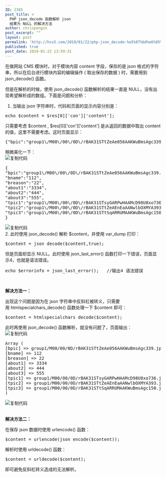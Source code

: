 ```yaml
---
ID: 2385
post_title: >
  PHP json_decode 函数解析 json
  结果为 NULL 的解决方法
author: chrispengcn
post_excerpt: ""
layout: post
permalink: 'http://hss5.com/2019/01/22/php-json_decode-%e5%87%bd%e6%95%b0%e8%a7%a3%e6%9e%90-json-%e7%bb%93%e6%9e%9c%e4%b8%ba-null-%e7%9a%84%e8%a7%a3%e5%86%b3%e6%96%b9%e6%b3%95/'
published: true
post_date: 2019-01-22 13:59:31
---
```

<div class="clear">在做网站 CMS 模块时，对于模块内容 content 字段，保存的是 json 格式的字符串，所以在后台进行模块内容的编辑操作 ( 取出保存的数据 ) 时，需要用到 json_decode() 函数。</div>
<div class="postBody">
<div id="cnblogs_post_body" class="blogpost-body">

但是在解析的时候，使用 json_decode() 函数解析的结果一直是 NULL，没有出现希望解析成的数组。下面是问题和分析：

1. 当输出 json 字符串时，代码和页面的显示内容分别是：
<div class="cnblogs_code">
<pre>echo $content = $res[0]['con']['content'];</pre>
</div>
只需要考虑 $content , $res[0]['con']['content'] 是从返回的数据中取出 content 的值，这里不需要考虑。这时页面显示：
<div class="cnblogs_code">
<pre>{"bpic":"group1\/M00\/00\/0D\/rBAK31STtZeAe056AAKWuBmsAgc339.jpg","bname":"112","breason":"22","about1":"3334","about2":"444","about3":"555","tpic1":"group1\/M00\/00\/0D\/rBAK31STsyGARPwHAAMcD98U8xo736.jpg","tpic2":"group1\/M00\/00\/0D\/rBAK31STtZeAEnEaAANwlbOXMYA393.jpg","tpic3":"group1\/M00\/00\/0D\/rBAK31STtSqARRUMAAKWuBmsAgc150.jpg"}</pre>
</div>
稍微美化一下：
<div class="cnblogs_code">
<div class="cnblogs_code_toolbar"><span class="cnblogs_code_copy"><a title="复制代码"><img src="https://common.cnblogs.com/images/copycode.gif" alt="复制代码" /></a></span></div>
<pre>{
"bpic":"group1\/M00\/00\/0D\/rBAK31STtZeAe056AAKWuBmsAgc339.jpg",
"bname":"112",
"breason":"22",
"about1":"3334",
"about2":"444",
"about3":"555",
"tpic1":"group1\/M00\/00\/0D\/rBAK31STsyGARPwHAAMcD98U8xo736.jpg",
"tpic2":"group1\/M00\/00\/0D\/rBAK31STtZeAEnEaAANwlbOXMYA393.jpg",
"tpic3":"group1\/M00\/00\/0D\/rBAK31STtSqARRUMAAKWuBmsAgc150.jpg"
}</pre>
<div class="cnblogs_code_toolbar"><span class="cnblogs_code_copy"><a title="复制代码"><img src="https://common.cnblogs.com/images/copycode.gif" alt="复制代码" /></a></span></div>
</div>
2. 此时使用 json_decode() 解析 $content，并使用 var_dump 打印：
<div class="cnblogs_code">
<pre>$content = json_decode($content,true);</pre>
</div>
但是页面却显示 NULL。此时使用 json_last_error() 函数打印一下错误，页面显示4，也就是语法错误。
<div class="cnblogs_code">
<pre>echo $errorinfo = json_last_error();   //输出4 语法错误</pre>
</div>
&nbsp;

<strong>解决方法一：</strong>

出现这个问题是因为在 json 字符串中反斜杠被转义，只需要用 htmlspecialchars_decode() 函数处理一下 $content 即可：
<div class="cnblogs_code">
<pre>$content = htmlspecialchars_decode($content);</pre>
</div>
此时再使用 json_decode() 函数解析，就没有问题了，页面输出：
<div class="cnblogs_code">
<div class="cnblogs_code_toolbar"><span class="cnblogs_code_copy"><a title="复制代码"><img src="https://common.cnblogs.com/images/copycode.gif" alt="复制代码" /></a></span></div>
<pre>Array ( 
[bpic] =&gt; group1/M00/00/0D/rBAK31STtZeAe056AAKWuBmsAgc339.jpg 
[bname] =&gt; 112 
[breason] =&gt; 22 
[about1] =&gt; 3334 
[about2] =&gt; 444 
[about3] =&gt; 555 
[tpic1] =&gt; group1/M00/00/0D/rBAK31STsyGARPwHAAMcD98U8xo736.jpg 
[tpic2] =&gt; group1/M00/00/0D/rBAK31STtZeAEnEaAANwlbOXMYA393.jpg 
[tpic3] =&gt; group1/M00/00/0D/rBAK31STtSqARRUMAAKWuBmsAgc150.jpg 
)</pre>
<div class="cnblogs_code_toolbar"><span class="cnblogs_code_copy"><a title="复制代码"><img src="https://common.cnblogs.com/images/copycode.gif" alt="复制代码" /></a></span></div>
</div>
&nbsp;

<strong>解决方法二：</strong>

<strong>
</strong>在保存 json 数据时使用 urlencode() 函数：
<div class="cnblogs_code">
<pre>$content = urlencode(json_encode($content));</pre>
</div>
解析时使用 urldecode() 函数：
<div class="cnblogs_code">
<pre>$content = urldecode($content);</pre>
</div>
即可避免反斜杠转义造成的无法解析。

</div>
</div>